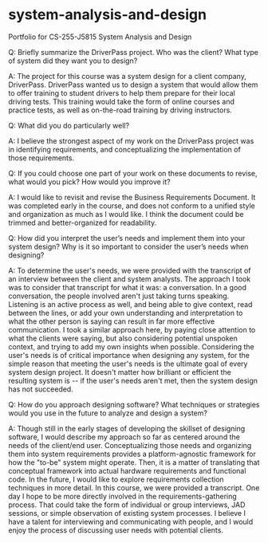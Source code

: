 # system-analysis-and-design
Portfolio for CS-255-J5815 System Analysis and Design

Q: Briefly summarize the DriverPass project. Who was the client? What type of system did they want you to design?

A: The project for this course was a system design for a client company, DriverPass. DriverPass wanted us to design a system that would allow them to offer training to student drivers to help them prepare for their local driving tests. This training would take the form of online courses and practice tests, as well as on-the-road training by driving instructors.

Q: What did you do particularly well?

A: I believe the strongest aspect of my work on the DriverPass project was in identifying requirements, and conceptualizing the implementation of those requirements.

Q: If you could choose one part of your work on these documents to revise, what would you pick? How would you improve it?

A: I would like to revisit and revise the Business Requirements Document. It was completed early in the course, and does not conform to a unified style and organization as much as I would like. I think the document could be trimmed and better-organized for readability.

Q: How did you interpret the user’s needs and implement them into your system design? Why is it so important to consider the user’s needs when designing?

A: To determine the user's needs, we were provided with the transcript of an interview between the client and system analysts. The approach I took was to consider that transcript for what it was: a conversation. In a good conversation, the people involved aren't just taking turns speaking. Listening is an active process as well, and being able to give context, read between the lines, or add your own understanding and interpretation to what the other person is saying can result in far more effective communication. I took a similar approach here, by paying close attention to what the clients were saying, but also considering potential unspoken context, and trying to add my own insights when possible. Considering the user's needs is of critical importance when designing any system, for the simple reason that meeting the user's needs is the ultimate goal of every system design project. It doesn't matter how brilliant or efficient the resulting system is -- if the user's needs aren't met, then the system design has not succeeded.

Q: How do you approach designing software? What techniques or strategies would you use in the future to analyze and design a system?

A: Though still in the early stages of developing the skillset of designing software, I would describe my approach so far as centered around the needs of the client/end user. Conceptualizing those needs and organizing them into system requirements provides a platform-agnostic framework for how the "to-be" system might operate. Then, it is a matter of translating that conceptual framework into actual hardware requirements and functional code. In the future, I would like to explore requirements collection techniques in more detail. In this course, we were provided a transcript. One day I hope to be more directly involved in the requirements-gathering process. That could take the form of individual or group interviews, JAD sessions, or simple observation of existing system processes. I believe I have a talent for interviewing and communicating with people, and I would enjoy the process of discussing user needs with potential clients.
